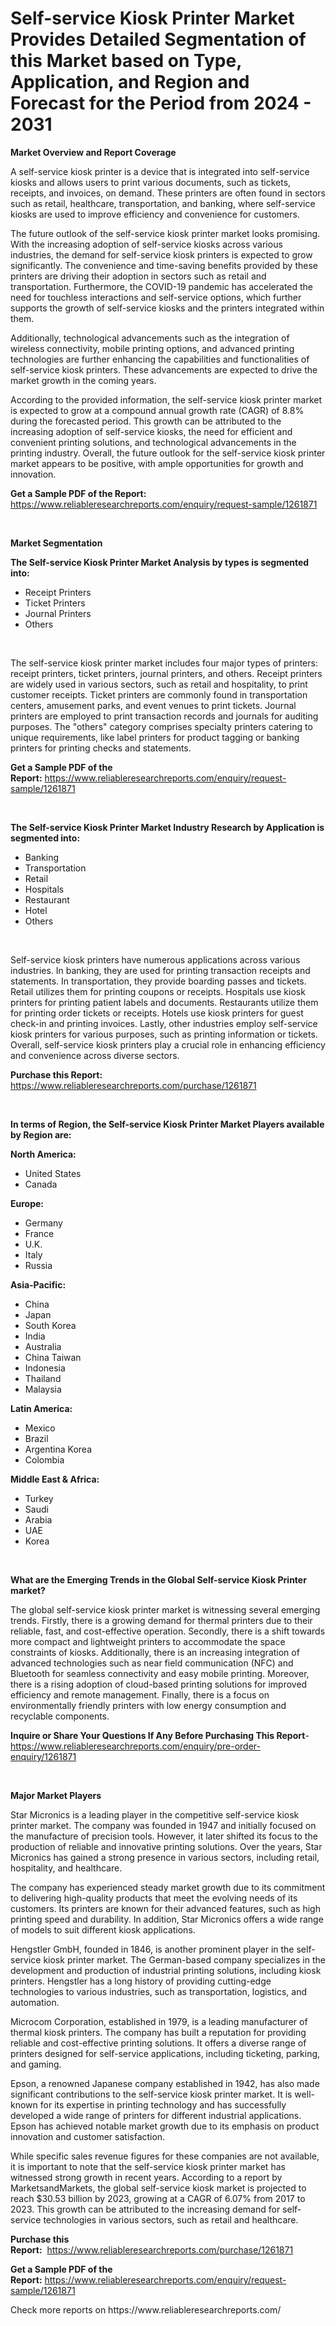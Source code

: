 <p><h1>Self-service Kiosk Printer Market Provides Detailed Segmentation of this Market based on Type, Application, and Region and Forecast for the Period from 2024 - 2031</h1></p><p><strong>Market Overview and Report Coverage</strong></p>
<p><p>A self-service kiosk printer is a device that is integrated into self-service kiosks and allows users to print various documents, such as tickets, receipts, and invoices, on demand. These printers are often found in sectors such as retail, healthcare, transportation, and banking, where self-service kiosks are used to improve efficiency and convenience for customers.</p><p>The future outlook of the self-service kiosk printer market looks promising. With the increasing adoption of self-service kiosks across various industries, the demand for self-service kiosk printers is expected to grow significantly. The convenience and time-saving benefits provided by these printers are driving their adoption in sectors such as retail and transportation. Furthermore, the COVID-19 pandemic has accelerated the need for touchless interactions and self-service options, which further supports the growth of self-service kiosks and the printers integrated within them.</p><p>Additionally, technological advancements such as the integration of wireless connectivity, mobile printing options, and advanced printing technologies are further enhancing the capabilities and functionalities of self-service kiosk printers. These advancements are expected to drive the market growth in the coming years.</p><p>According to the provided information, the self-service kiosk printer market is expected to grow at a compound annual growth rate (CAGR) of 8.8% during the forecasted period. This growth can be attributed to the increasing adoption of self-service kiosks, the need for efficient and convenient printing solutions, and technological advancements in the printing industry. Overall, the future outlook for the self-service kiosk printer market appears to be positive, with ample opportunities for growth and innovation.</p></p>
<p><strong>Get a Sample PDF of the Report:</strong> <a href="https://www.reliableresearchreports.com/enquiry/request-sample/1261871">https://www.reliableresearchreports.com/enquiry/request-sample/1261871</a></p>
<p>&nbsp;</p>
<p><strong>Market Segmentation</strong></p>
<p><strong>The Self-service Kiosk Printer Market Analysis by types is segmented into:</strong></p>
<p><ul><li>Receipt Printers</li><li>Ticket Printers</li><li>Journal Printers</li><li>Others</li></ul></p>
<p>&nbsp;</p>
<p><p>The self-service kiosk printer market includes four major types of printers: receipt printers, ticket printers, journal printers, and others. Receipt printers are widely used in various sectors, such as retail and hospitality, to print customer receipts. Ticket printers are commonly found in transportation centers, amusement parks, and event venues to print tickets. Journal printers are employed to print transaction records and journals for auditing purposes. The "others" category comprises specialty printers catering to unique requirements, like label printers for product tagging or banking printers for printing checks and statements.</p></p>
<p><strong>Get a Sample PDF of the Report:</strong>&nbsp;<a href="https://www.reliableresearchreports.com/enquiry/request-sample/1261871">https://www.reliableresearchreports.com/enquiry/request-sample/1261871</a></p>
<p>&nbsp;</p>
<p><strong>The Self-service Kiosk Printer Market Industry Research by Application is segmented into:</strong></p>
<p><ul><li>Banking</li><li>Transportation</li><li>Retail</li><li>Hospitals</li><li>Restaurant</li><li>Hotel</li><li>Others</li></ul></p>
<p>&nbsp;</p>
<p><p>Self-service kiosk printers have numerous applications across various industries. In banking, they are used for printing transaction receipts and statements. In transportation, they provide boarding passes and tickets. Retail utilizes them for printing coupons or receipts. Hospitals use kiosk printers for printing patient labels and documents. Restaurants utilize them for printing order tickets or receipts. Hotels use kiosk printers for guest check-in and printing invoices. Lastly, other industries employ self-service kiosk printers for various purposes, such as printing information or tickets. Overall, self-service kiosk printers play a crucial role in enhancing efficiency and convenience across diverse sectors.</p></p>
<p><strong>Purchase this Report:</strong>&nbsp; <a href="https://www.reliableresearchreports.com/purchase/1261871">https://www.reliableresearchreports.com/purchase/1261871</a></p>
<p>&nbsp;</p>
<p><strong>In terms of Region, the Self-service Kiosk Printer Market Players available by Region are:</strong></p>
<p>
    <p> <strong> North America: </strong>
        <ul>
            <li>United States</li>
            <li>Canada</li>
        </ul>
        </p> 
    <p> <strong> Europe: </strong>
        <ul>
            <li>Germany</li>
            <li>France</li>
            <li>U.K.</li>
            <li>Italy</li>
            <li>Russia</li>
        </ul>
        </p> 
    <p> <strong> Asia-Pacific: </strong>
        <ul>
            <li>China</li>
            <li>Japan</li>
            <li>South Korea</li>
            <li>India</li>
            <li>Australia</li>
            <li>China Taiwan</li>
            <li>Indonesia</li>
            <li>Thailand</li>
            <li>Malaysia</li>
        </ul>
        </p> 
    <p> <strong> Latin America: </strong>
        <ul>
            <li>Mexico</li>
            <li>Brazil</li>
            <li>Argentina Korea</li>
            <li>Colombia</li>
        </ul>
        </p> 
    <p> <strong> Middle East & Africa: </strong>
        <ul>
            <li>Turkey</li>
            <li>Saudi</li>
            <li>Arabia</li>
            <li>UAE</li>
            <li>Korea</li>
        </ul>
    </p>
    </p>
<p>&nbsp;</p>
<p><strong>What are the Emerging Trends in the Global Self-service Kiosk Printer market?</strong></p>
<p><p>The global self-service kiosk printer market is witnessing several emerging trends. Firstly, there is a growing demand for thermal printers due to their reliable, fast, and cost-effective operation. Secondly, there is a shift towards more compact and lightweight printers to accommodate the space constraints of kiosks. Additionally, there is an increasing integration of advanced technologies such as near field communication (NFC) and Bluetooth for seamless connectivity and easy mobile printing. Moreover, there is a rising adoption of cloud-based printing solutions for improved efficiency and remote management. Finally, there is a focus on environmentally friendly printers with low energy consumption and recyclable components.</p></p>
<p><strong>Inquire or Share Your Questions If Any Before Purchasing This Report</strong>- <a href="https://www.reliableresearchreports.com/enquiry/pre-order-enquiry/1261871">https://www.reliableresearchreports.com/enquiry/pre-order-enquiry/1261871</a></p>
<p>&nbsp;</p>
<p><strong>Major Market Players</strong></p>
<p><p>Star Micronics is a leading player in the competitive self-service kiosk printer market. The company was founded in 1947 and initially focused on the manufacture of precision tools. However, it later shifted its focus to the production of reliable and innovative printing solutions. Over the years, Star Micronics has gained a strong presence in various sectors, including retail, hospitality, and healthcare. </p><p>The company has experienced steady market growth due to its commitment to delivering high-quality products that meet the evolving needs of its customers. Its printers are known for their advanced features, such as high printing speed and durability. In addition, Star Micronics offers a wide range of models to suit different kiosk applications.</p><p>Hengstler GmbH, founded in 1846, is another prominent player in the self-service kiosk printer market. The German-based company specializes in the development and production of industrial printing solutions, including kiosk printers. Hengstler has a long history of providing cutting-edge technologies to various industries, such as transportation, logistics, and automation. </p><p>Microcom Corporation, established in 1979, is a leading manufacturer of thermal kiosk printers. The company has built a reputation for providing reliable and cost-effective printing solutions. It offers a diverse range of printers designed for self-service applications, including ticketing, parking, and gaming.</p><p>Epson, a renowned Japanese company established in 1942, has also made significant contributions to the self-service kiosk printer market. It is well-known for its expertise in printing technology and has successfully developed a wide range of printers for different industrial applications. Epson has achieved notable market growth due to its emphasis on product innovation and customer satisfaction.</p><p>While specific sales revenue figures for these companies are not available, it is important to note that the self-service kiosk printer market has witnessed strong growth in recent years. According to a report by MarketsandMarkets, the global self-service kiosk market is projected to reach $30.53 billion by 2023, growing at a CAGR of 6.07% from 2017 to 2023. This growth can be attributed to the increasing demand for self-service technologies in various sectors, such as retail and healthcare.</p></p>
<p><strong>Purchase this Report:</strong>&nbsp;&nbsp;<a href="https://www.reliableresearchreports.com/purchase/1261871">https://www.reliableresearchreports.com/purchase/1261871</a></p>
<p></p>
<p><strong>Get a Sample PDF of the Report:</strong>&nbsp;<a href="https://www.reliableresearchreports.com/enquiry/request-sample/1261871">https://www.reliableresearchreports.com/enquiry/request-sample/1261871</a></p>
<p>Check more reports on https://www.reliableresearchreports.com/</p>